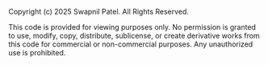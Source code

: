 Copyright (c) 2025 Swapnil Patel. All Rights Reserved.

This code is provided for viewing purposes only. 
No permission is granted to use, modify, copy, distribute, 
sublicense, or create derivative works from this code 
for commercial or non-commercial purposes. 
Any unauthorized use is prohibited.

